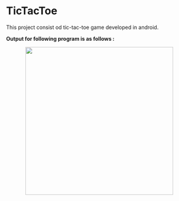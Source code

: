 # TicTacToe
This project consist od tic-tac-toe game developed in android.

<b>Output for following program is as follows :</b>
<div align="center">
    <img src="https://user-images.githubusercontent.com/35371687/49064004-623fa600-f23f-11e8-824a-2360d918e8be.png" width="400px"</img> 
</div>


